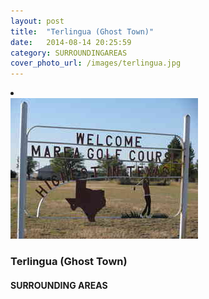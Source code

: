 ```yaml
---
layout: post
title:  "Terlingua (Ghost Town)"
date:   2014-08-14 20:25:59
category: SURROUNDINGAREAS
cover_photo_url: /images/terlingua.jpg
---
```


<li class="item surrounding-areas column large-3" data-category="surrounding-areas">
    <div class="portfolio_thumb_holder">
        <img src="/images/marfagolfcourse.jpg">
    </div> 
    <div class="item-info">
        <h3 class="title">Terlingua (Ghost Town)</h3>
        <h4>SURROUNDING AREAS</h4>    
    </div>
</li> 
